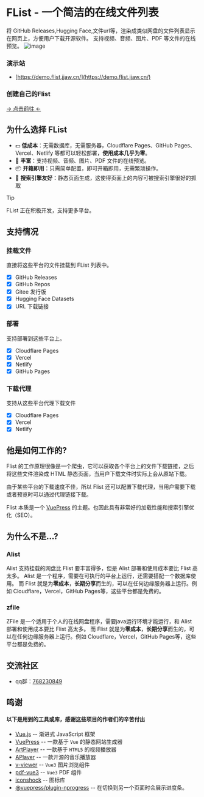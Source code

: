 # FList - 一个简洁的在线文件列表 
将 GitHub Releases,Hugging Face,文件url等，渲染成类似网盘的文件列表显示在网页上，方便用户下载开源软件。
支持视频、音频、图片、PDF 等文件的在线预览。
![image](https://github.com/user-attachments/assets/1ec0bc23-6fdb-45c6-a58b-1db13864aed7)


### 演示站
- [https://demo.flist.jjaw.cn/](https://demo.flist.jjaw.cn/)

### 创建自己的Flist
[-> 点击前往 <-](https://jjaw.cn/2024/8/3/flist-fast-start/)

## 为什么选择 FList
- 💵 **低成本**：无需数据库，无需服务器，Cloudflare Pages、GitHub Pages、Vercel、Netlify 等都可以轻松部署，**使用成本几乎为零**。
- 🧰 **丰富**：支持视频、音频、图片、PDF 文件的在线预览。
- 📦 **开箱即用**：只需简单配置，即可开箱即用，无需繁琐操作。
- 🔎 **搜索引擎友好**：静态页面生成，这使得页面上的内容可被搜索引擎很好的抓取

> [!tip]
> FList 正在积极开发，支持更多平台。

## 支持情况
### 挂载文件
直接将这些平台的文件挂载到 FList 列表中。

- [X] GitHub Releases
- [X] GitHub Repos
- [X] Gitee 发行版
- [X] Hugging Face Datasets
- [X] URL 下载链接

### 部署
支持部署到这些平台上。

- [X] Cloudflare Pages
- [X] Vercel
- [X] Netlify
- [X] GitHub Pages

### 下载代理
支持从这些平台代理下载文件

- [X] Cloudflare Pages
- [X] Vercel
- [X] Netlify

## 他是如何工作的?
Flist 的工作原理很像是一个爬虫，它可以获取各个平台上的文件下载链接，之后将这些文件渲染成 HTML 静态页面，当用户下载文件时实际上会从原站下载。

由于某些平台的下载速度不佳，所以 Flist 还可以配置下载代理，当用户需要下载或者预览时可以通过代理链接下载。

Flist 本质是一个 [VuePress](https://vuepress.vuejs.org/zh/guide/) 的主题。也因此具有非常好的加载性能和搜索引擎优化（SEO）。

## 为什么不是...?
### Alist
Alist 支持挂载的网盘比 Flist 要丰富得多，但是 Alist 部署和使用成本要比 Flist 高太多。
Alist 是一个程序，需要在可执行的平台上运行，还需要搭配一个数据库使用。
而 Flist 就是为**零成本**，**长期分享**而生的，可以在任何边缘服务器上运行。例如 Cloudflare，Vercel，GitHub Pages等，这些平台都是免费的。

### zfile
ZFile 是一个适用于个人的在线网盘程序，需要java运行环境才能运行，和 Alist 部署和使用成本要比 Flist 高太多。
而 Flist 就是为**零成本**，**长期分享**而生的，可以在任何边缘服务器上运行。例如 Cloudflare，Vercel，GitHub Pages等，这些平台都是免费的。

## 交流社区
- qq群：[768230849](https://qm.qq.com/q/aQxQYRVNaE)

## 鸣谢
#### 以下是用到的工具或库，感谢这些项目的作者们的辛苦付出
- [Vue.js](https://github.com/vuepress/core) -- 渐进式 JavaScript 框架
- [VuePress](https://github.com/vuepress/core) -- 一款基于 `Vue` 的静态网站生成器
- [ArtPlayer](https://github.com/zhw2590582/ArtPlayer) -- 一款基于 `HTML5` 的视频播放器
- [APlayer](https://github.com/DIYgod/APlayer) -- 一款开源的音乐播放器
- [v-viewer](https://github.com/mirari/v-viewer) -- `Vue3` 图片浏览组件
- [pdf-vue3](https://github.com/hymhub/pdf-vue3) -- `Vue3` PDF 组件
- [iconshock](https://www.iconshock.com/) -- 图标库
- [@vuepress/plugin-nprogress](https://www.npmjs.com/package/@vuepress/plugin-nprogress) -- 在切换到另一个页面时会展示进度条。
